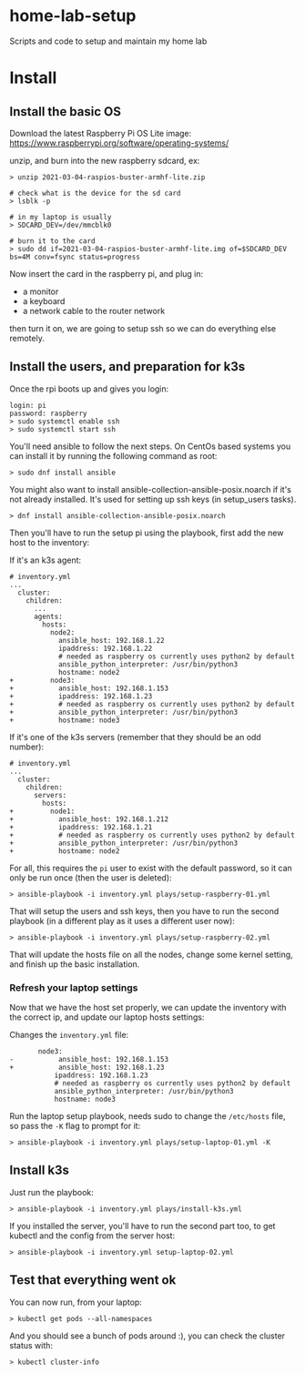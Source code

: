 # home-lab-setup
Scripts and code to setup and maintain my home lab

# Install
## Install the basic OS
Download the latest Raspberry Pi OS Lite image:
https://www.raspberrypi.org/software/operating-systems/

unzip, and burn into the new raspberry sdcard, ex:
```
> unzip 2021-03-04-raspios-buster-armhf-lite.zip

# check what is the device for the sd card
> lsblk -p

# in my laptop is usually
> SDCARD_DEV=/dev/mmcblk0

# burn it to the card
> sudo dd if=2021-03-04-raspios-buster-armhf-lite.img of=$SDCARD_DEV bs=4M conv=fsync status=progress
```

Now insert the card in the raspberry pi, and plug in:
* a monitor
* a keyboard
* a network cable to the router network

then turn it on, we are going to setup ssh so we can do everything else
remotely.

## Install the users, and preparation for k3s
Once the rpi boots up and gives you login:
```
login: pi
password: raspberry
> sudo systemctl enable ssh
> sudo systemctl start ssh
```

You'll need ansible to follow the next steps. On CentOs based systems you can
install it by running the following command as root:
```
> sudo dnf install ansible
```

You might also want to install ansible-collection-ansible-posix.noarch if it's
not already installed. It's used for setting up ssh keys (in setup_users tasks).

```
> dnf install ansible-collection-ansible-posix.noarch
```

Then you'll have to run the setup pi using the playbook, first add the new host
to the inventory:

If it's an k3s agent:
```
# inventory.yml
...
  cluster:
    children:
      ...
      agents:
        hosts:
          node2:
            ansible_host: 192.168.1.22
            ipaddress: 192.168.1.22
            # needed as raspberry os currently uses python2 by default
            ansible_python_interpreter: /usr/bin/python3
            hostname: node2
+         node3:
+           ansible_host: 192.168.1.153
+           ipaddress: 192.168.1.23
+           # needed as raspberry os currently uses python2 by default
+           ansible_python_interpreter: /usr/bin/python3
+           hostname: node3
```

If it's one of the k3s servers (remember that they should be an odd number):
```
# inventory.yml
...
  cluster:
    children:
      servers:
        hosts:
+         node1:
+           ansible_host: 192.168.1.212
+           ipaddress: 192.168.1.21
+           # needed as raspberry os currently uses python2 by default
+           ansible_python_interpreter: /usr/bin/python3
+           hostname: node2
```

For all, this requires the `pi` user to exist with the default password,
so it can only be run once (then the user is deleted):
```
> ansible-playbook -i inventory.yml plays/setup-raspberry-01.yml
```

That will setup the users and ssh keys, then you have to run the second
playbook (in a different play as it uses a different user now):
```
> ansible-playbook -i inventory.yml plays/setup-raspberry-02.yml
```

That will update the hosts file on all the nodes, change some kernel setting,
and finish up the basic installation.


### Refresh your laptop settings
Now that we have the host set properly, we can update the inventory with the
correct ip, and update our laptop hosts settings:

Changes the `inventory.yml` file:
```
       node3:
-           ansible_host: 192.168.1.153
+           ansible_host: 192.168.1.23
           ipaddress: 192.168.1.23
           # needed as raspberry os currently uses python2 by default
           ansible_python_interpreter: /usr/bin/python3
           hostname: node3
```

Run the laptop setup playbook, needs sudo to change the `/etc/hosts` file, so
pass the `-K` flag to prompt for it:
```
> ansible-playbook -i inventory.yml plays/setup-laptop-01.yml -K
```

## Install k3s
Just run the playbook:
```
> ansible-playbook -i inventory.yml plays/install-k3s.yml
```

If you installed the server, you'll have to run the second part too, to get
kubectl and the config from the server host:
```
> ansible-playbook -i inventory.yml setup-laptop-02.yml
```


## Test that everything went ok

You can now run, from your laptop:
```
> kubectl get pods --all-namespaces
```

And you should see a bunch of pods around :), you can check the cluster status
with:
```
> kubectl cluster-info
```
